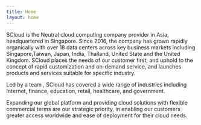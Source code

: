 ```yaml
---
title: Home
layout: home
---
```


SCloud is the Neutral cloud computing company provider in Asia, headquartered in Singapore. Since 2016, the company has grown rapidly organically with over 18 data centers across key business markets including Singapore,Taiwan, Japan, India, Thailand, United State and the United Kingdom. SCloud places the needs of our customer first, and uphold to the concept of rapid customization and on-demand service, and launches products and services suitable for specific industry.

Led by a team , SCloud has covered a wide range of industries including Internet, finance, education, retail, healthcare, and government.

Expanding our global platform and providing cloud solutions with flexible commercial terms are our strategic priority, in enabling our customers greater access worldwide and ease of deployment for their cloud needs.